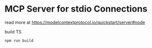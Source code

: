 # MCP Server for stdio Connections


read more at https://modelcontextprotocol.io/quickstart/server#node

build TS

```bash
npm run build
```